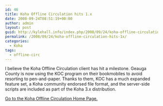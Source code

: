 ```yaml
---
id: 46
title: Koha Offline Circulation hits 1.x
date: 2008-09-24T08:51:19+00:00
author: admin
layout: post
guid: http://kylehall.info/index.php/2008/09/24/koha-offline-circulation-hits-1x/
permalink: /2008/09/24/koha-offline-circulation-hits-1x/
categories:
  - Koha
tags:
  - offline-circ
---
```

I believe the Koha Offline Circulation client has hit a milestone. Geauga County is now using the KOC program on their bookmobiles to avoid resorting to pen-and-paper. Thanks to them, KOC has a much expanded feature set, a Koha community endorsed file format, and the server-side scripts are included as part of the Koha 3.x distribution.

[Go to the Koha Offline Circulation Home Page.](http://kylehall.info/index.php/projects/koha-tools/koha-offline-circulation/)